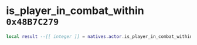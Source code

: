 # is_player_in_combat_within `0x48B7C279`

```lua
local result --[[ integer ]] = natives.actor.is_player_in_combat_within(_unk0 --[[ integer ]], _unk1 --[[ integer ]])
```